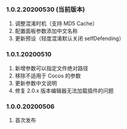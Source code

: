 ### 1.0.2.20200530 (当前版本)

1. 调整混淆时机（支持 MD5 Cache）
2. 配置面板参数添加中文名称
3. 更新预设（轻度混淆默认关闭 selfDefending）



### 1.0.1.20200510

1. 新增参数可以指定文件绝对路径
2. 移除不适用于 Cocos 的参数
3. 更新参数中文说明
4. 修复 2.0.x 版本编辑器无法加载插件的问题



### 1.0.0.20200506

1. 首次发布